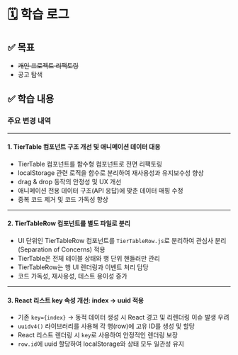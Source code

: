 # 🗓️ 학습 로그

## ✅ 목표

- ~~개인 프로젝트 리팩토링~~
- 공고 탐색

## ✅ 학습 내용

### 주요 변경 내역

---

#### 1. TierTable 컴포넌트 구조 개선 및 애니메이션 데이터 대응

- TierTable 컴포넌트를 함수형 컴포넌트로 전면 리팩토링
- localStorage 관련 로직을 함수로 분리하여 재사용성과 유지보수성 향상
- drag & drop 동작의 안정성 및 UX 개선
- 애니메이션 전용 데이터 구조(API 응답)에 맞춘 데이터 매핑 수정
- 중복 코드 제거 및 코드 가독성 향상

---

#### 2. TierTableRow 컴포넌트를 별도 파일로 분리

- UI 단위인 TierTableRow 컴포넌트를 `TierTableRow.js`로 분리하여 관심사 분리(Separation of Concerns) 적용
- TierTable은 전체 테이블 상태와 행 단위 핸들러만 관리
- TierTableRow는 행 UI 렌더링과 이벤트 처리 담당
- 코드 가독성, 재사용성, 테스트 용이성 증가

---

#### 3. React 리스트 key 속성 개선: index → uuid 적용

- 기존 `key={index}` → 동적 데이터 생성 시 React 경고 및 리렌더링 이슈 발생 우려
- `uuidv4()` 라이브러리를 사용해 각 행(row)에 고유 ID를 생성 및 할당
- React 리스트 렌더링 시 `key`로 사용하여 안정적인 렌더링 보장
- `row.id`에 uuid 할당하여 localStorage와 상태 모두 일관성 유지
